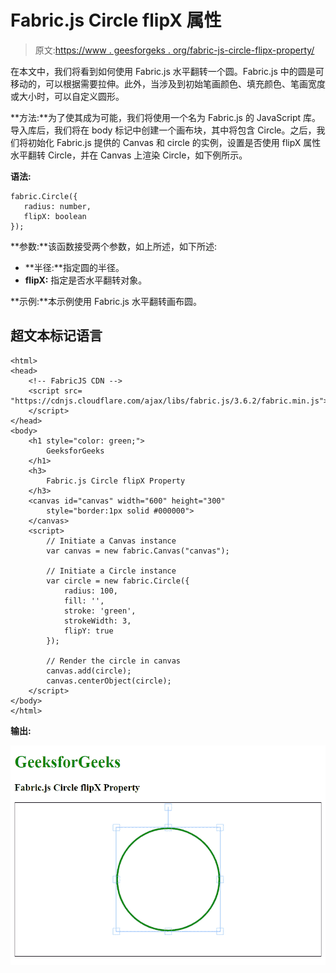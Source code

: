 # Fabric.js Circle flipX 属性

> 原文:[https://www . geesforgeks . org/fabric-js-circle-flipx-property/](https://www.geeksforgeeks.org/fabric-js-circle-flipx-property/)

在本文中，我们将看到如何使用 Fabric.js 水平翻转一个圆。Fabric.js 中的圆是可移动的，可以根据需要拉伸。此外，当涉及到初始笔画颜色、填充颜色、笔画宽度或大小时，可以自定义圆形。

**方法:**为了使其成为可能，我们将使用一个名为 Fabric.js 的 JavaScript 库。导入库后，我们将在 body 标记中创建一个画布块，其中将包含 Circle。之后，我们将初始化 Fabric.js 提供的 Canvas 和 circle 的实例，设置是否使用 flipX 属性水平翻转 Circle，并在 Canvas 上渲染 Circle，如下例所示。

**语法:**

```
fabric.Circle({
   radius: number,
   flipX: boolean
});
```

**参数:**该函数接受两个参数，如上所述，如下所述:

*   **半径:**指定圆的半径。
*   **flipX:** 指定是否水平翻转对象。

**示例:**本示例使用 Fabric.js 水平翻转画布圆。

## 超文本标记语言

```
<html>
<head>
    <!-- FabricJS CDN -->
    <script src=
"https://cdnjs.cloudflare.com/ajax/libs/fabric.js/3.6.2/fabric.min.js">
    </script>
</head>
<body>
    <h1 style="color: green;">
        GeeksforGeeks
    </h1>
    <h3>
        Fabric.js Circle flipX Property
    </h3>
    <canvas id="canvas" width="600" height="300"
        style="border:1px solid #000000">
    </canvas>
    <script>
        // Initiate a Canvas instance 
        var canvas = new fabric.Canvas("canvas");

        // Initiate a Circle instance 
        var circle = new fabric.Circle({
            radius: 100,
            fill: '',
            stroke: 'green',
            strokeWidth: 3,
            flipY: true
        });

        // Render the circle in canvas 
        canvas.add(circle);
        canvas.centerObject(circle);
    </script>
</body>
</html>
```

**输出:**

![](img/85cf65b453d2a48890bc5daf67a4f9f2.png)